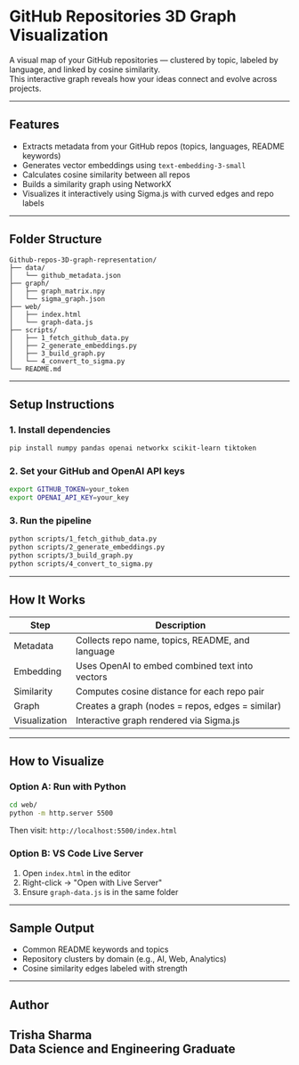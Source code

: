 
# GitHub Repositories 3D Graph Visualization

A visual map of your GitHub repositories — clustered by topic, labeled by language, and linked by cosine similarity.  
This interactive graph reveals how your ideas connect and evolve across projects.

---

## Features

- Extracts metadata from your GitHub repos (topics, languages, README keywords)
- Generates vector embeddings using `text-embedding-3-small`
- Calculates cosine similarity between all repos
- Builds a similarity graph using NetworkX
- Visualizes it interactively using Sigma.js with curved edges and repo labels

---

## Folder Structure

```
Github-repos-3D-graph-representation/
├── data/
│   └── github_metadata.json         
├── graph/
│   ├── graph_matrix.npy             
│   └── sigma_graph.json             
├── web/
│   ├── index.html                   
│   └── graph-data.js               
├── scripts/
│   ├── 1_fetch_github_data.py       
│   ├── 2_generate_embeddings.py     
│   ├── 3_build_graph.py             
│   └── 4_convert_to_sigma.py        
└── README.md
```

---

## Setup Instructions

### 1. Install dependencies

```bash
pip install numpy pandas openai networkx scikit-learn tiktoken
```

### 2. Set your GitHub and OpenAI API keys

```bash
export GITHUB_TOKEN=your_token
export OPENAI_API_KEY=your_key
```

### 3. Run the pipeline

```bash
python scripts/1_fetch_github_data.py        
python scripts/2_generate_embeddings.py      
python scripts/3_build_graph.py              
python scripts/4_convert_to_sigma.py         
```

---

## How It Works

| Step         | Description                                        |
|--------------|----------------------------------------------------|
| Metadata     | Collects repo name, topics, README, and language   |
| Embedding    | Uses OpenAI to embed combined text into vectors    |
| Similarity   | Computes cosine distance for each repo pair        |
| Graph        | Creates a graph (nodes = repos, edges = similar)   |
| Visualization| Interactive graph rendered via Sigma.js            |

---

## How to Visualize

### Option A: Run with Python

```bash
cd web/
python -m http.server 5500
```

Then visit: `http://localhost:5500/index.html`

### Option B: VS Code Live Server

1. Open `index.html` in the editor
2. Right-click → "Open with Live Server"
3. Ensure `graph-data.js` is in the same folder

---

## Sample Output

- Common README keywords and topics
- Repository clusters by domain (e.g., AI, Web, Analytics)
- Cosine similarity edges labeled with strength

---


## Author

**Trisha Sharma**  
Data Science and Engineering Graduate
---


